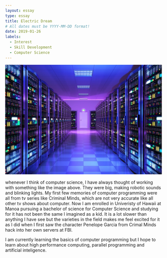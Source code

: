 ```yaml
---
layout: essay
type: essay
title: Electric Dream
# All dates must be YYYY-MM-DD format!
date: 2019-01-26
labels:
  - Interest
  - Skill Development
  - Computer Science
---
```

<img class="ui medium centered rounded image" src="/images/3401B922-CA97-4CF0-AE7A-50983E13B595.jpeg">

whenever I think of computer science, I have always thought of working with something like the image above. They were big, making robotic sounds and blinking lights. My first few memories of computer programming were all from tv series like Criminal Minds, which are not very accurate like all other tv shows about computer. Now I am enrolled in Univeristy of Hawaii at Manoa pursuing a bachelor of science for Computer Science and studying for it has not been the same I imagined as a kid. It is a lot slower than anything I have see but the varieties in the field makes me feel excited for it as I did when I first saw the character Penelope Garcia from Crimal Minds hack into her own servers at FBI.

I am currently learning the basics of computer programming but I hope to learn about high performance computing, parallel programming and artificial inteligence.
